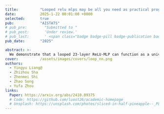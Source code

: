 ```yaml
---
title:          "Looped relu mlps may be all you need as practical programmable computers"
date:           2025-1-22 00:01:00 +0800
selected:       true
pub:            "AISTATS"
# pub_pre:        "Submitted to "
# pub_post:       'Under review.'
# pub_last:       ' <span class="badge badge-pill badge-publication badge-success">Spotlight</span>'
pub_date:       "2025"

abstract: >-
  We demonstrate that a looped 23-layer ReLU-MLP can function as a universal programmable computer—revealing that simple neural network modules possess greater expressive power than previously thought and can perform complex tasks without relying on advanced architectures like Transformers.
cover:          /assets/images/covers/loop_nn.png
authors:
  - Yingyu Liang@
  - Zhizhou Sha
  - Zhenmei Shi
  - Zhao Song
  - Yufa Zhou
links:
  Paper: https://arxiv.org/abs/2410.09375
  # Code: https://github.com/luost26/academic-homepage
  # Unsplash: https://unsplash.com/photos/sliced-in-half-pineapple--_PLJZmHZzk
---
```


